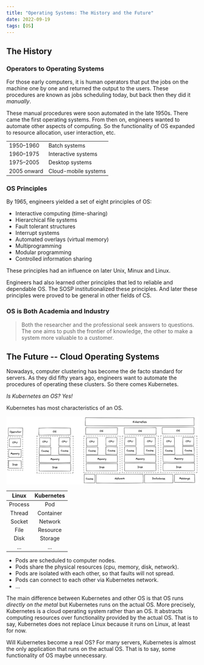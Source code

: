 ```yaml
---
title: "Operating Systems: The History and the Future"
date: 2022-09-19
tags: [OS]
---
```


## The History

### Operators to Operating Systems

For those early computers, it is human operators that put the jobs on the machine one by one and returned the output to the users. These procedures are known as jobs scheduling today, but back then they did it *manually*.

These manual procedures were soon automated in the late 1950s. There came the first operating systems. From then on, engineers wanted to automate other aspects of computing. So the functionality of OS expanded to resource allocation, user interaction, etc.

|||
|--|--|
|1950–1960|Batch systems|
|1960–1975|Interactive systems|
|1975–2005|Desktop systems|
|2005 onward|Cloud-mobile systems|

### OS Principles

By 1965, engineers yielded a set of eight principles of OS:

- Interactive computing (time-sharing)
- Hierarchical file systems
- Fault tolerant structures
- Interrupt systems
- Automated overlays (virtual memory)
- Multiprogramming
- Modular programming
- Controlled information sharing

These principles had an influence on later Unix, Minux and Linux.

Engineers had also learned other principles that led to reliable and dependable OS. The SOSP institutionalized these principles. And later these principles were proved to be general in other fields of CS.

### OS is Both Academia and Industry

> Both the researcher and the professional seek answers to questions. The one aims to push the frontier of knowledge, the other to make a system more valuable to a customer.

## The Future -- Cloud Operating Systems

Nowadays, computer clustering has become the de facto standard for servers. As they did fifty years ago, engineers want to automate the procedures of operating these clusters. So there comes Kubernetes.

*Is Kubernetes an OS? Yes!*

Kubernetes has most characteristics of an OS.

![](os-vs-k8s.excalidraw.png)

|Linux|Kubernetes|
|:-:|:-:|
|Process|Pod|
|Thread|Container|
|Socket|Network|
|File|Resource|
|Disk|Storage|
|...|...|

- Pods are scheduled to computer nodes.
- Pods share the physical resources (cpu, memory, disk, network).
- Pods are isolated with each other, so that faults will not spread.
- Pods can connect to each other via Kubernetes network.
- ...

The main difference between Kubernetes and other OS is that OS runs *directly on the metal* but Kubernetes runs on the actual OS. More precisely, Kubernetes is a cloud operating system rather than an OS. It abstracts computing resources over functionality provided by the actual OS. That is to say, Kubernetes does not replace Linux because it runs on Linux, at least for now.

Will Kubernetes become a real OS? For many servers, Kubernetes is almost the only application that runs on the actual OS. That is to say, some functionality of OS maybe unnecessary.
